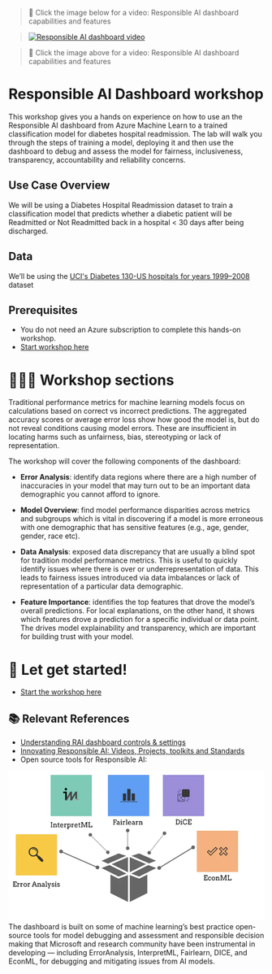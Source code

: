> 🎥 Click the image below for a video: Responsible AI dashboard capabilities and features

> [![Responsible AI dashboard video](https://img.youtube.com/vi/G-nBfBNvtg4/0.jpg)](https://youtu.be/G-nBfBNvtg4 "Responsible AI features")

> 🎥 Click the image above for a video: Responsible AI dashboard capabilities and features

# Responsible AI Dashboard workshop 
This workshop gives you a hands on experience on how to use an the Responsible AI dashboard from Azure Machine Learn to a trained classification model for diabetes hospital readmission. The lab will walk you through the steps of training a model, deploying it and then use the dashboard to debug and assess the model for fairness, inclusiveness, transparency, accountability and reliability concerns.


## Use Case Overview
We will be using a Diabetes Hospital Readmission dataset to train a classification model that predicts whether a diabetic patient will be Readmitted or Not Readmitted back in a hospital < 30 days after being discharged. 

## Data
We’ll be using the [UCI's Diabetes 130-US hospitals for years 1999–2008](https://archive.ics.uci.edu/ml/datasets/Diabetes+130-US+hospitals+for+years+1999-2008#) dataset

## Prerequisites
- You do not need an Azure subscription to complete this hands-on workshop. 
- [Start workshop here](https://learn.microsoft.com/en-us/training/modules/train-model-debug-with-responsible-ai-dashboard-azure-machine-learning/)

# 👩🏽‍💻 Workshop sections

Traditional performance metrics for machine learning models focus on calculations based on correct vs incorrect predictions.  The aggregated accuracy scores or average error loss show how good the model is, but do not reveal conditions causing model errors. These are insufficient in locating harms such as unfairness, bias, stereotyping or lack of representation.   

The workshop will cover the following components of the dashboard:

- **Error Analysis**:  identify data regions where there are a high number of inaccuracies in your model that may turn out to be an important data demographic you cannot afford to ignore. 

- **Model Overview**: find model performance disparities across metrics and subgroups which is vital in discovering if a model is more erroneous with one demographic that has sensitive features (e.g., age, gender, gender, race etc).

- **Data Analysis**: exposed data discrepancy that are usually a blind spot for tradition model performance metrics. This is useful to quickly identify issues where there is  over or underrepresentation of data. This leads to fairness issues introduced via data imbalances or lack of representation of a particular data demographic.

- **Feature Importance**:  identifies the top features that drove the model’s overall predictions. For local explanations, on the other hand, it shows which features drove a prediction for a specific individual or data point. The drives model explainability and transparency, which are important for building trust with your model. 

# 🚀 Let get started!

* [Start the workshop here](https://learn.microsoft.com/en-us/training/modules/train-model-debug-with-responsible-ai-dashboard-azure-machine-learning/)

## 📚 Relevant References

- [Understanding RAI dashboard controls & settings](https://aka.ms/MBRAIdashboardControls)
- [Innovating Responsible AI: Videos, Projects, toolkits and Standards](https://www.microsoft.com/ai/ai-lab-responsible-ai-dashboard)
- Open source tools for Responsible AI:

![OSS for RAI](img/RAI-OSS.png)
The dashboard is built on some of machine learning’s best practice open-source tools for model debugging and assessment and responsible decision making that Microsoft and research community have been instrumental in developing — including ErrorAnalysis, InterpretML, Fairlearn, DICE, and EconML, for debugging and mitigating issues from AI models.








